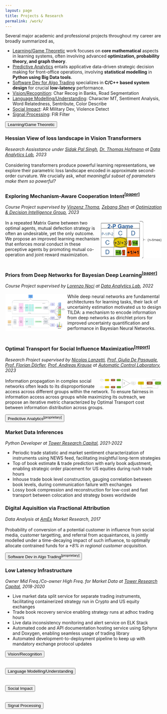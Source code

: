 ```yaml
---
layout: page
title: Projects & Research
permalink: /work/
---
```


Several major academic and professional projects throughout my career are broadly summarized as,

- <a class="smoothscroll" data-link="theoretic" href="#theoretic">Learning/Game Theoretic</a> work focuses on **core mathematical** aspects in learning systems, often involving advanced **optimization, probability theory, and graph theory**.
- <a class="smoothscroll" data-link="analytics" href="#analytics">Predictive Analytics</a> entails applicative data-driven strategic decision making for front-office operations, involving **statistical modelling** in **Python using Big Data tools**.
- <a class="smoothscroll" data-link="dev" href="#dev">Software Dev for Algo Trading</a> specializes in **C/C++ based system design** for crucial **low-latency** performance.
- <a class="smoothscroll" data-link="vision" href="#vision">Vision/Recognition</a>: Char Recog in Banks, Road Segmentation
- <a class="smoothscroll" data-link="nlp" href="#nlp">Language Modelling/Understanding</a>: Character MT, Sentiment Analysis, Word Relatedness, Sentribute, Color Describe
- <a class="smoothscroll" data-link="social" href="#social">Social Impact</a>:  AR Military Dev,  Violence Detect
- <a class="smoothscroll" data-link="signals" href="#signals">Signal Processing</a>: FIR Filter

<div id="theoretic">
    <button type="button" class="collapsible">Learning/Game Theoretic</button>

<div class="content" markdown="1">
<!-- <br><br/> -->

### Hessian View of loss landscape in Vision Transformers
*Research Assisstance under [Sidak Pal Singh](https://scholar.google.ch/citations?user=c59mPS4AAAAJ&hl=en), [Dr. Thomas Hofmann](https://scholar.google.ch/citations?user=T3hAyLkAAAAJ&hl=en) at [Data Analytics Lab](https://da.inf.ethz.ch/), 2023* <br><br/>
Considering transformers produce powerful learning representations, we explore their parametric loss landscape encoded in approximate second-order curvature. We crucially ask, *what meaningful subset of parameters make them so powerful?*

### Exploring Mechanism-Aware Cooperation Intent<sup>[\[paper\]](https://drive.google.com/file/d/1HZA_IkKm7508LSu-rAzns41mu_8FfeUK/view)<sup/>
*Course Project supervised by [Vinzenz Thoma](https://scholar.google.com/citations?user=2ZT371MAAAAJ&hl=en), [Zebang Shen](https://scholar.google.com/citations?user=klqzFvgAAAAJ&hl=en) at [Optimization & Decision Intelligence Group](https://odi.inf.ethz.ch/), 2023* <br><br/>
<img src="/assets/MG.jpg" class="" align="right" alt="Prisoner's Dilemma Game" width="200px" height=auto/> In a repeated Matrix Game between two optimal agents, mutual defection strategy is often an undesirable, yet the only outcome. We propose an improved learning mechanism that enforces moral conduct in these perceptive agents by promoting mutual co-operation and joint reward maximization. <br><br/>

### Priors from Deep Networks for Bayesian Deep Learning<sup>[\[paper\]](https://drive.google.com/file/d/1_6mhUEmLygu4_a83CFNAgNNbZz0bKJpj/view)<sup/>
*Course Project supervised by [Lorenzo Noci](https://scholar.google.com/citations?user=VZ__1r0AAAAJ&hl=en) at [Data Analytics Lab](https://da.inf.ethz.ch/), 2022*  <br><br/>
<img src="/assets/TILDA.png" class="expimg" align="left" alt="TILDA Model" width="200px" height=auto/> While deep neural networks are fundamental architectures for learning tasks, their lack of uncertainty estimation motivated us to design TILDA: a mechanism to encode information from deep networks as dirichlet priors for improved uncertainty quantification and performance in Bayesian Neural Networks. <br><br/>

### Optimal Transport for Social Influence Maximization<sup>[\[report\]](https://drive.google.com/file/d/1gd6yv50lifP72L3zIxAK5I0cQC7OJb39/view)<sup/>
*Research Project supervised by [Nicolas Lanzetti](https://scholar.google.ch/citations?user=gWJV1rQAAAAJ&hl=en), [Prof. Giulia De Pasquale](https://scholar.google.com/citations?user=61JYIhYAAAAJ&hl=it), [Prof. Florian Dörfler](https://scholar.google.com/citations?user=P2kxZ3MAAAAJ&hl=en), [Prof. Andreas Krause](https://scholar.google.com/citations?user=eDHv58AAAAAJ&hl=en) at [Automatic Control Laboratory](https://control.ee.ethz.ch/), 2023*  <br><br/>
<img src="/assets/sim.png" class="expimg" align="right" alt="OT SIM Pipeline" width="200px" height=auto/> Information propagation in complex social networks often leads to its disproportionate access across different groups within the network. To ensure fairness in information access across groups while maximizing its outreach, we propose an iterative metric characterized by Optimal Transport cost between information distribution across groups.

</div>
</div>


<div id="analytics">
<button type="button" class="collapsible">Predictive Analytics<sup>[proprietary]</sup></button>

<div class="content" markdown="1">
<!-- <br><br/> -->

### Market Data Inferences
*Python Developer at [Tower Research Capital](https://www.tower-research.com/), 2021-2022*
<!-- <br><br/> -->
- Periodic trade statistic and market sentiment characterization of instruments using NEWS feed, facilitating insightful long-term strategies
- Top of book estimate & trade prediction with early book adjustment, enabling strategic order placement for US equities during rush trade hours
- Inhouse trade book level construction, gauging correlation between book levels, during communication failure with exchanges
- Lossy book compression and reconstruction for low-cost and fast transport between colocation and strategy boxes worldwide


### Digital Aquisition via Fractional Attribution
*Data Analysis at [AmEx](https://www.americanexpress.com/en-us/careers/career-areas/risk-and-data-analytics/) Market Research, 2017* <br><br/>
Probability of conversion of a potential customer in influence from social media, customer targetting, and referral from acquaintances, is jointly modelled under a time-decaying impact of such influence, to optimally allocate contrained funds for a *+8% in regional customer acquisition.*

</div>
</div>



<div id="dev">
<button type="button" class="collapsible">Software Dev in Algo Trading<sup>[proprietary]</sup></button>

<div class="content" markdown="1">
<!-- <br><br/> -->

### Low Latency Infrastructure
*Owner Mid Freq./Co-owner High Freq. for Market Data at [Tower Research Capital](https://www.tower-research.com/), 2018-2020*
<!-- <br><br/> -->
- Live market data split service for separate trading instruments, facilitating containerized strategy run in Crypto and US equity exchanges
- Trade book recovery service enabling strategy runs at adhoc trading hours
- Live data inconsistency monitoring and alert service on ELK Stack
- Automated code and API documentation hosting service using Sphynx and Doxygen, enabling seamless usage of trading library
- Automated development-to-deployment pipeline to keep up with mandatory exchange protocol updates

</div>
</div>



<div id="vision">
<button type="button" class="collapsible">Vision/Recognition</button>

<div class="content" markdown="1">
<br><br/>



</div>
</div>



<div id="nlp">
<button type="button" class="collapsible">Language Modelling/Understanding</button>

<div class="content" markdown="1">
<br><br/>



</div>
</div>


<div id="social">
<button type="button" class="collapsible">Social Impact</button>

<div class="content" markdown="1">
<br><br/>



</div>
</div>



<div id="signals">
<button type="button" class="collapsible">Signal Processing</button>

<div class="content" markdown="1">
<br><br/>



</div>
</div>

<!-- # Projects -->
<!-- - [Color-Describe](https://github.com/codeViser/color-describe/blob/main/colors-investigate.ipynb), Grounded text generator to distinguish between colors based on [Monroe et al. (2017)](https://transacl.org/ojs/index.php/tacl/article/view/1142) -->
<!-- - [Sentiment-Analysis](https://github.com/codeViser/sentiment-analysis/blob/main/sentiment-investigate.ipynb), Hybrid Cross-Domain 3-way classifier -->
<!-- - [Word-Relatedness](https://github.com/codeViser/word-relatedness/blob/master/wordrelatedness-investigate.ipynb), Ensemble of equally well performing _Vector Space Models_ -->
<!-- - [Character-based Neural Machine Translator](https://github.com/codeViser/esp-en-char-nmt), Spanish-English Encoder-Decoder architecture for even OOV words -->
<!-- - Digital Acquisition Attribution, accounts for a fair share of contribution from various -->
<!-- sources in Digital Marketing (emails, google-ads, referrals, etc) -->
<!-- - Unconstrained Handwritten Char Recog. for Remittance Processing, OCR for Remittance Processing recognizing casually filled forms -->

<!-- # Research -->
<!-- - _Chowdhary, S._ “‘If you know what it means…’, Sent-ribute: Understanding sentiment -->
<!-- subtleties”. Paper Draft, 2021 -->
<!-- - [_Kumar, P. Mittal, A. Reddy, K.U.K. Chowdhary, S. Kumar, V. Pratap, R._ “Design & Verification of 3-Phase Sequence -->
<!-- Decomposer on Re-configurable Hardware”. 10th ICCCNT, pp. 104-108, 2019](https://ieeexplore.ieee.org/document/8944848), _Undergrad Work (2017-18)_ -->